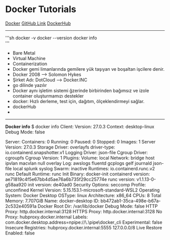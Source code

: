 # Docker Tutorials 
[Docker](https://docker.com)
[GitHub Link](https://github.com/ayse-ozturk/dockerWorkshop)
[DockerHub](https://hub.docker.com/)

---


'''sh
docker -v
docker --version
docker info    
'''
- Bare Metal
- Virtual Machine 
- Containerization 
- Docker gemi limanlarında gemilere yük taşıyan ve boşaltan  işcilere denir. 
- Docker 2008 --> Solomon Hykes 
- Şirket Adı: DotCloud --> Docker.INC
- go dilinde yazılır
- Docker aynı işletim sistemi ğzerinde birbirinden bağımsız ve izole container oluşturmamızı destekler 
- docker: Hızlı derleme, test için, dağıtım, ölçeklendirmeyi sağlar. 
- dockerHub
- 

---
**Docker info**
$ docker info
Client:
 Version:    27.0.3
 Context:    desktop-linux
 Debug Mode: false

Server:
 Containers: 0
  Running: 0
  Paused: 0
  Stopped: 0
 Images: 1
 Server Version: 27.0.3
 Storage Driver: overlayfs
  driver-type: io.containerd.snapshotter.v1
 Logging Driver: json-file
 Cgroup Driver: cgroupfs
 Cgroup Version: 1
 Plugins:
  Volume: local
  Network: bridge host ipvlan macvlan null overlay
  Log: awslogs fluentd gcplogs gelf journald json-file local splunk syslog
 Swarm: inactive
 Runtimes: io.containerd.runc.v2 runc
 Default Runtime: runc
 Init Binary: docker-init
 containerd version: ae71819c4f5e67bb4d5ae76a6b735f29cc25774e
 runc version: v1.1.13-0-g58aa920
 init version: de40ad0
 Security Options:
  seccomp
   Profile: unconfined
 Kernel Version: 5.15.153.1-microsoft-standard-WSL2
 Operating System: Docker Desktop
 OSType: linux
 Architecture: x86_64
 CPUs: 8
 Total Memory: 7.707GiB
 Name: docker-desktop
 ID: bb472ab1-35ca-498e-b67a-2c532e40591a
 Docker Root Dir: /var/lib/docker
 Debug Mode: false
 HTTP Proxy: http.docker.internal:3128
 HTTPS Proxy: http.docker.internal:3128
 No Proxy: hubproxy.docker.internal
 Labels:
  com.docker.desktop.address=npipe://\\.\pipe\docker_cli
 Experimental: false
 Insecure Registries:
  hubproxy.docker.internal:5555
  127.0.0.0/8
 Live Restore Enabled: false

